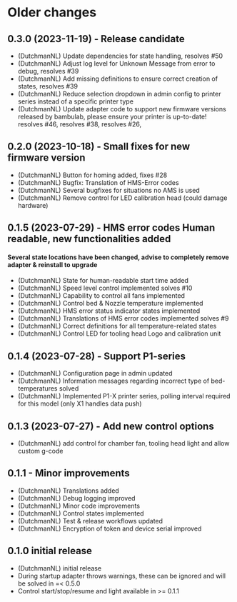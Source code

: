 # Older changes
## 0.3.0 (2023-11-19) - Release candidate
* (DutchmanNL) Update dependencies for state handling, resolves #50
* (DutchmanNL) Adjust log level for Unknown Message from error to debug, resolves #39
* (DutchmanNL) Add missing definitions to ensure correct creation of states, resolves #39
* (DutchmanNL) Reduce selection dropdown in admin config to printer series instead of a specific printer type
* (DutchmanNL) Update adapter code to support new firmware versions released by bambulab, please ensure your printer is up-to-date! resolves #46, resolves #38, resolves #26,

## 0.2.0 (2023-10-18) - Small fixes for new firmware version
* (DutchmanNL) Button for homing added, fixes #28
* (DutchmanNL) Bugfix: Translation of HMS-Error codes
* (DutchmanNL) Several bugfixes for situations no AMS is used
* (DutchmanNL) Remove control for LED calibration head (could damage hardware)

## 0.1.5 (2023-07-29) - HMS error codes Human readable, new functionalities added
#### Several state locations have been changed, advise to completely remove adapter & reinstall to upgrade
* (DutchmanNL) State for human-readable start time added
* (DutchmanNL) Speed level control implemented solves #10
* (DutchmanNL) Capability to control all fans implemented
* (DutchmanNL) Control bed & Nozzle temperature implemented
* (DutchmanNL) HMS error status indicator states implemented
* (DutchmanNL) Translations of HMS error codes implemented solves #9
* (DutchmanNL) Correct definitions for all temperature-related states
* (DutchmanNL) Control LED for tooling head Logo and calibration unit

## 0.1.4 (2023-07-28) - Support P1-series
* (DutchmanNL) Configuration page in admin updated
* (DutchmanNL) Information messages regarding incorrect type of bed-temperatures solved
* (DutchmanNL) Implemented P1-X printer series, polling interval required for this model (only X1 handles data push)

## 0.1.3 (2023-07-27) - Add new control options
* (DutchmanNL) add control for chamber fan, tooling head light and allow custom g-code

## 0.1.1 - Minor improvements
* (DutchmanNL) Translations added
* (DutchmanNL) Debug logging improved
* (DutchmanNL) Minor code improvements
* (DutchmanNL) Control states implemented
* (DutchmanNL) Test & release workflows updated
* (DutchmanNL) Encryption of token and device serial improved

## 0.1.0 initial release
* (DutchmanNL) initial release
* During startup adapter throws warnings, these can be ignored and will be solved in =< 0.5.0
* Control start/stop/resume and light available in >= 0.1.1
